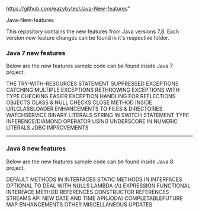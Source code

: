 https://github.com/eazybytes/Java-New-features"

Java-New-features

This repository contains the new features from Java versions 7,8. Each version new feature changes can be found in it's respective folder.

### Java 7 new features
Below are the new features sample code can be found inside Java 7 project.

THE TRY-WITH-RESOURCES STATEMENT
SUPPRESSED EXCEPTIONS
CATCHING MULTIPLE EXCEPTIONS
RETHROWING EXCEPTIONS WITH TYPE CHECKING
EASIER EXCEPTION HANDLING FOR REFLECTIONS
OBJECTS CLASS & NULL CHECKS
CLOSE METHOD INSIDE URLCLASSLOADER
ENHANCEMENTS TO FILES & DIRECTORIES
WATCHSERVICE
BINARY LITERALS
STRING IN SWITCH STATEMENT
TYPE INFERENCE/DIAMOND OPERATOR
USING UNDERSCORE IN NUMERIC LITERALS
JDBC IMPROVEMENTS

----------
### Java 8 new features
Below are the new features sample code can be found inside Java 8 project.

DEFAULT METHODS IN INTERFACES
STATIC METHODS IN INTERFACES
OPTIONAL TO DEAL WITH NULLS
LAMBDA (Λ) EXPRESSION
FUNCTIONAL INTERFACE
METHOD REFERENCES
CONSTRUCTOR REFERENCES
STREAMS API
NEW DATE AND TIME API(JODA)
COMPLETABLEFUTURE
MAP ENHANCEMENTS
OTHER MISCELLANEOUS UPDATES